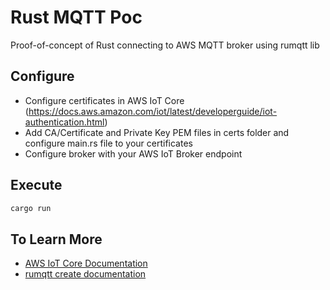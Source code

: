 # Rust MQTT Poc
Proof-of-concept of Rust connecting to AWS MQTT broker using rumqtt lib

## Configure
- Configure certificates in AWS IoT Core (https://docs.aws.amazon.com/iot/latest/developerguide/iot-authentication.html)
- Add CA/Certificate and Private Key PEM files in certs folder and configure main.rs file to your certificates
- Configure broker with your AWS IoT Broker endpoint

## Execute
```bash
cargo run
```

## To Learn More
- [AWS IoT Core Documentation](https://docs.aws.amazon.com/iot/latest/-developerguide/what-is-aws-iot.html)
- [rumqtt create documentation](https://docs.rs/crate/rumqtt)